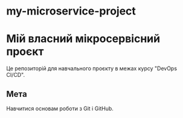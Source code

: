 # my-microservice-project

# Мій власний мікросервісний проєкт  

Це репозиторій для навчального проєкту в межах курсу "DevOps CI/CD".

## Мета  

Навчитися основам роботи з Git і GitHub.
